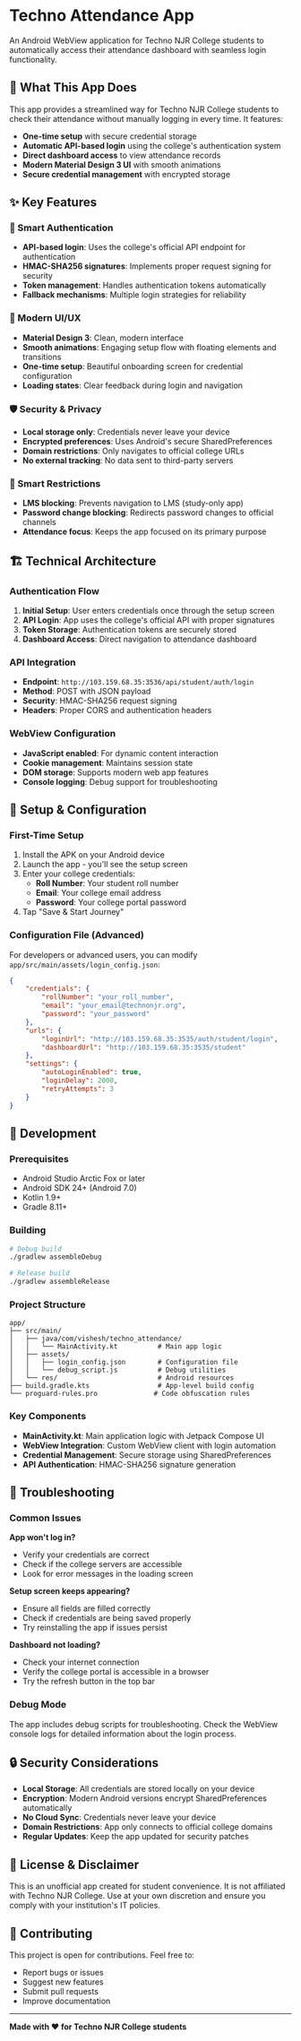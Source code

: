 # Techno Attendance App

An Android WebView application for Techno NJR College students to automatically access their attendance dashboard with seamless login functionality.

## 🎯 What This App Does

This app provides a streamlined way for Techno NJR College students to check their attendance without manually logging in every time. It features:

- **One-time setup** with secure credential storage
- **Automatic API-based login** using the college's authentication system
- **Direct dashboard access** to view attendance records
- **Modern Material Design 3 UI** with smooth animations
- **Secure credential management** with encrypted storage

## ✨ Key Features

### 🔐 Smart Authentication
- **API-based login**: Uses the college's official API endpoint for authentication
- **HMAC-SHA256 signatures**: Implements proper request signing for security
- **Token management**: Handles authentication tokens automatically
- **Fallback mechanisms**: Multiple login strategies for reliability

### 🎨 Modern UI/UX
- **Material Design 3**: Clean, modern interface
- **Smooth animations**: Engaging setup flow with floating elements and transitions
- **One-time setup**: Beautiful onboarding screen for credential configuration
- **Loading states**: Clear feedback during login and navigation

### 🛡️ Security & Privacy
- **Local storage only**: Credentials never leave your device
- **Encrypted preferences**: Uses Android's secure SharedPreferences
- **Domain restrictions**: Only navigates to official college URLs
- **No external tracking**: No data sent to third-party servers

### 🚫 Smart Restrictions
- **LMS blocking**: Prevents navigation to LMS (study-only app)
- **Password change blocking**: Redirects password changes to official channels
- **Attendance focus**: Keeps the app focused on its primary purpose

## 🏗️ Technical Architecture

### Authentication Flow
1. **Initial Setup**: User enters credentials once through the setup screen
2. **API Login**: App uses the college's official API with proper signatures
3. **Token Storage**: Authentication tokens are securely stored
4. **Dashboard Access**: Direct navigation to attendance dashboard

### API Integration
- **Endpoint**: `http://103.159.68.35:3536/api/student/auth/login`
- **Method**: POST with JSON payload
- **Security**: HMAC-SHA256 request signing
- **Headers**: Proper CORS and authentication headers

### WebView Configuration
- **JavaScript enabled**: For dynamic content interaction
- **Cookie management**: Maintains session state
- **DOM storage**: Supports modern web app features
- **Console logging**: Debug support for troubleshooting

## 📱 Setup & Configuration

### First-Time Setup
1. Install the APK on your Android device
2. Launch the app - you'll see the setup screen
3. Enter your college credentials:
   - **Roll Number**: Your student roll number
   - **Email**: Your college email address
   - **Password**: Your college portal password
4. Tap "Save & Start Journey"

### Configuration File (Advanced)
For developers or advanced users, you can modify `app/src/main/assets/login_config.json`:

```json
{
    "credentials": {
        "rollNumber": "your_roll_number",
        "email": "your_email@technonjr.org",
        "password": "your_password"
    },
    "urls": {
        "loginUrl": "http://103.159.68.35:3535/auth/student/login",
        "dashboardUrl": "http://103.159.68.35:3535/student"
    },
    "settings": {
        "autoLoginEnabled": true,
        "loginDelay": 2000,
        "retryAttempts": 3
    }
}
```

## 🔧 Development

### Prerequisites
- Android Studio Arctic Fox or later
- Android SDK 24+ (Android 7.0)
- Kotlin 1.9+
- Gradle 8.11+

### Building
```bash
# Debug build
./gradlew assembleDebug

# Release build
./gradlew assembleRelease
```

### Project Structure
```
app/
├── src/main/
│   ├── java/com/vishesh/techno_attendance/
│   │   └── MainActivity.kt          # Main app logic
│   ├── assets/
│   │   ├── login_config.json        # Configuration file
│   │   └── debug_script.js          # Debug utilities
│   └── res/                         # Android resources
├── build.gradle.kts                 # App-level build config
└── proguard-rules.pro              # Code obfuscation rules
```

### Key Components
- **MainActivity.kt**: Main application logic with Jetpack Compose UI
- **WebView Integration**: Custom WebView client with login automation
- **Credential Management**: Secure storage using SharedPreferences
- **API Authentication**: HMAC-SHA256 signature generation

## 🐛 Troubleshooting

### Common Issues

**App won't log in?**
- Verify your credentials are correct
- Check if the college servers are accessible
- Look for error messages in the loading screen

**Setup screen keeps appearing?**
- Ensure all fields are filled correctly
- Check if credentials are being saved properly
- Try reinstalling the app if issues persist

**Dashboard not loading?**
- Check your internet connection
- Verify the college portal is accessible in a browser
- Try the refresh button in the top bar

### Debug Mode
The app includes debug scripts for troubleshooting. Check the WebView console logs for detailed information about the login process.

## 🔒 Security Considerations

- **Local Storage**: All credentials are stored locally on your device
- **Encryption**: Modern Android versions encrypt SharedPreferences automatically
- **No Cloud Sync**: Credentials never leave your device
- **Domain Restrictions**: App only connects to official college domains
- **Regular Updates**: Keep the app updated for security patches

## 📄 License & Disclaimer

This is an unofficial app created for student convenience. It is not affiliated with Techno NJR College. Use at your own discretion and ensure you comply with your institution's IT policies.

## 🤝 Contributing

This project is open for contributions. Feel free to:
- Report bugs or issues
- Suggest new features
- Submit pull requests
- Improve documentation

---

**Made with ❤️ for Techno NJR College students**